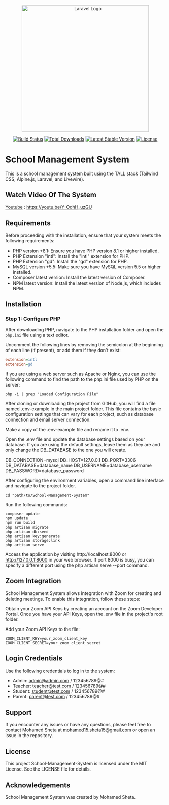 <p align="center"><a href="https://laravel.com" target="_blank"><img src="https://raw.githubusercontent.com/laravel/art/master/logo-lockup/5%20SVG/2%20CMYK/1%20Full%20Color/laravel-logolockup-cmyk-red.svg" width="400" alt="Laravel Logo"></a></p>

<p align="center">
<a href="https://github.com/laravel/framework/actions"><img src="https://github.com/laravel/framework/workflows/tests/badge.svg" alt="Build Status"></a>
<a href="https://packagist.org/packages/laravel/framework"><img src="https://img.shields.io/packagist/dt/laravel/framework" alt="Total Downloads"></a>
<a href="https://packagist.org/packages/laravel/framework"><img src="https://img.shields.io/packagist/v/laravel/framework" alt="Latest Stable Version"></a>
<a href="https://packagist.org/packages/laravel/framework"><img src="https://img.shields.io/packagist/l/laravel/framework" alt="License"></a>
</p>


# School Management System

This is a school management system built using the TALL stack (Tailwind CSS, Alpine.js, Laravel, and Livewire).

## Watch Video Of The System

[Youtube](https://youtu.be/Y-OdhH_uzGU) : <https://youtu.be/Y-OdhH_uzGU>

## Requirements

Before proceeding with the installation, ensure that your system meets the following requirements:

- PHP version +8.1: Ensure you have PHP version 8.1 or higher installed.
- PHP Extension "intl": Install the "intl" extension for PHP.
- PHP Extension "gd": Install the "gd" extension for PHP.
- MySQL version +5.5: Make sure you have MySQL version 5.5 or higher installed.
- Composer latest version: Install the latest version of Composer.
- NPM latest version: Install the latest version of Node.js, which includes NPM.

## Installation

### Step 1: Configure PHP

After downloading PHP, navigate to the PHP installation folder and open the `php.ini` file using a text editor.

Uncomment the following lines by removing the semicolon at the beginning of each line (if present), or add them if they don't exist:

```ini
extension=intl
extension=gd
```
If you are using a web server such as Apache or Nginx, you can use the following command to find the path to the php.ini file used by PHP on the server:

```
php -i | grep "Loaded Configuration File"
```

After cloning or downloading the project from GitHub, you will find a file named .env-example in the main project folder. This file contains the basic configuration settings that can vary for each project, such as database connection and email server connection.

Make a copy of the .env-example file and rename it to .env.

Open the .env file and update the database settings based on your database. If you are using the default settings, leave them as they are and only change the DB_DATABASE to the one you will create.

DB_CONNECTION=mysql
DB_HOST=127.0.0.1
DB_PORT=3306
DB_DATABASE=database_name
DB_USERNAME=database_username
DB_PASSWORD=database_password

After configuring the environment variables, open a command line interface and navigate to the project folder.

```
cd "path/to/School-Management-System"
```

Run the following commands:
```
composer update
npm update
npm run build
php artisan migrate
php artisan db:seed
php artisan key:generate
php artisan storage:link
php artisan serve
```
Access the application by visiting http://localhost:8000 or http://127.0.0.1:8000 in your web browser. If port 8000 is busy, you can specify a different port using the php artisan serve --port command.

## Zoom Integration
School Management System allows integration with Zoom for creating and deleting meetings. To enable this integration, follow these steps:

Obtain your Zoom API Keys by creating an account on the Zoom Developer Portal.
Once you have your API Keys, open the .env file in the project's root folder.

Add your Zoom API Keys to the file:

```
ZOOM_CLIENT_KEY=your_zoom_client_key
ZOOM_CLIENT_SECRET=your_zoom_client_secret
```


## Login Credentials

Use the following credentials to log in to the system:

- Admin: admin@admin.com / 123456789@#
- Teacher: teacher@test.com / 123456789@#
- Student: student@test.com / 123456789@#
- Parent: parent@test.com / 123456789@#
  
## Support

If you encounter any issues or have any questions, please feel free to contact Mohamed Sheta at mohamed15.sheta15@gmail.com or open an issue in the repository.

## License

This project School-Management-System is licensed under the MIT License. See the LICENSE file for details.

## Acknowledgements

School Management System was created by Mohamed Sheta.



